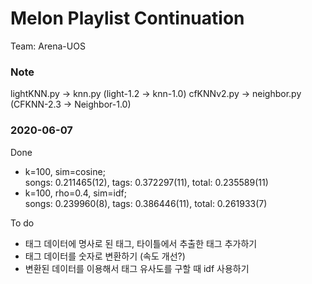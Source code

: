 # Melon Playlist Continuation
Team: Arena-UOS

### Note

lightKNN.py -> knn.py (light-1.2 -> knn-1.0)
cfKNNv2.py -> neighbor.py (CFKNN-2.3 -> Neighbor-1.0)

### 2020-06-07

Done
- k=100, sim=cosine;<br>
songs: 0.211465(12), tags: 0.372297(11), total: 0.235589(11)
- k=100, rho=0.4, sim=idf;<br>
songs: 0.239960(8), tags: 0.386446(11), total: 0.261933(7)

To do
- 태그 데이터에 명사로 된 태그, 타이틀에서 추출한 태그 추가하기
- 태그 데이터를 숫자로 변환하기 (속도 개선?)
- 변환된 데이터를 이용해서 태그 유사도를 구할 때 idf 사용하기
